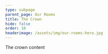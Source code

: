 ```yaml
---
type: subpage
parent_page: Our Rooms
title: The Crown
hide: false
order: 10
headerimage: /assets/img/our-rooms-hero.jpg
---
```

The crown content
